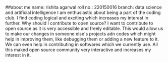 ##about me
name: rishita agarwal
roll no.: 220150016
branch: data science and artificial intelligence
I am enthusiastic about being a part of the coding club. I find coding logical and exciting which increases my interest in further.
Why should I contribute to open source?
I want to contribute to open source as it is very accessible and freely editable. This would allow us to make our changes in someone else's projects adn codes which might help in improving them, like debugging them or adding a new feature to it. We can even help in contributing in softwares which we currently use. All this maked open source community very interactive and increases my interest in it.